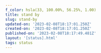 ```yaml
---
f_color: hsla(33, 100.00%, 56.25%, 1.00)
title: stand by
slug: stand-by
updated-on: '2023-02-08T18:17:01.250Z'
created-on: '2023-02-08T18:17:01.250Z'
published-on: '2023-02-08T18:17:49.481Z'
layout: '[status].html'
tags: status
---
```



